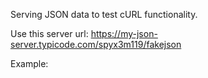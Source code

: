 Serving JSON data to test cURL functionality.

Use this server url: https://my-json-server.typicode.com/spyx3m119/fakejson

Example:
<?php 

$qry_str = "?method=find_reservation";

$ch = curl_init();

curl_setopt($ch, CURLOPT_HEADER, 0);
curl_setopt($ch, CURLOPT_RETURNTRANSFER, 1);
//curl_setopt($ch, CURLOPT_URL, 'https://caamarketing.issportals.com/wp-content/plugins/conklin-media-navistar/test-data.php' . $qry_str);
curl_setopt($ch, CURLOPT_URL, 'https://my-json-server.typicode.com/spyx3m119/fakejson/db');
curl_setopt($ch, CURLOPT_FOLLOWLOCATION, 1);
curl_setopt($ch, CURLOPT_VERBOSE, 0);
curl_setopt($ch, CURLOPT_SSL_VERIFYPEER, false);
//curl_setopt($ch, CURLOPT_POSTFIELDS, $data);

$content = curl_exec($ch);
if (curl_error($ch)) {
    $error_msg = curl_error($ch);
}
curl_close($ch);

if (isset($error_msg)) {
    var_dump($error_msg);
}

$data = json_decode( $content, true ); 
$student_data = $data['register']['0']; 
//var_dump($student_data['last_name']);
?>
